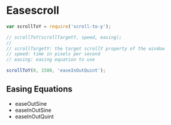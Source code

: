 # Easescroll

```js
var scrollToY = require('scroll-to-y');

// scrollToY(scrollTargetY, speed, easing);
// 
// scrollTargetY: the target scrollY property of the window
// speed: time in pixels per second
// easing: easing equation to use

scrollToY(0, 1500, 'easeInOutQuint');

```

## Easing Equations

- easeOutSine
- easeInOutSine
- easeInOutQuint
